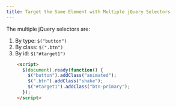 ```yaml
---
title: Target the Same Element with Multiple jQuery Selectors
---
```

The multiple jQuery selectors are:

1.  By type: `$("button")`
2.  By class: `$(".btn")`
3.  By id: `$("#target1")`

```html
    <script>
      $(document).ready(function() {
        $("button").addClass("animated");
        $(".btn").addClass("shake");
        $("#target1").addClass("btn-primary");
      });
    </script>
```
